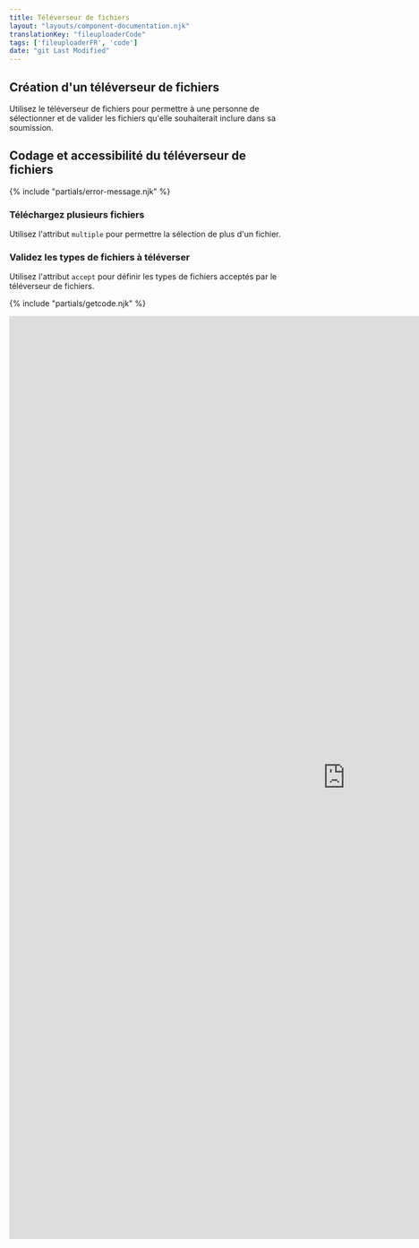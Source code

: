 ```yaml
---
title: Téléverseur de fichiers
layout: "layouts/component-documentation.njk"
translationKey: "fileuploaderCode"
tags: ['fileuploaderFR', 'code']
date: "git Last Modified"
---
```


## Création d'un téléverseur de fichiers

Utilisez le téléverseur de fichiers pour permettre à une personne de sélectionner et de valider les fichiers qu'elle souhaiterait inclure dans sa soumission.

## Codage et accessibilité du téléverseur de fichiers

{% include "partials/error-message.njk" %}

### Téléchargez plusieurs fichiers

Utilisez l'attribut `multiple` pour permettre la sélection de plus d'un fichier.

### Validez les types de fichiers à téléverser

Utilisez l'attribut `accept` pour définir les types de fichiers acceptés par le téléverseur de fichiers.

{% include "partials/getcode.njk" %}

<iframe
  title="Survol des propriétés et des évènements relatifs à gcds-file-uploader."
  src="https://cds-snc.github.io/gcds-components/iframe.html?viewMode=docs&singleStory=true&id=components-file-uploader--events-properties"
  width="1200"
  height="1650"
  style="display: block; margin: 0 auto;"
  frameBorder="0"
  allow="clipboard-write"
></iframe>
